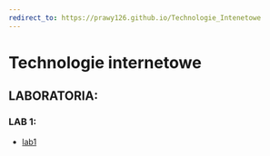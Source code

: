 ```yaml
---
redirect_to: https://prawy126.github.io/Technologie_Intenetowe
---
```


# Technologie internetowe

## LABORATORIA:

### LAB 1: 

- [lab1](https://github.com/Prawy126/Technologie_Intenetowe/tree/main/lab1)
